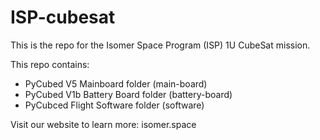 # ISP-cubesat
This is the repo for the Isomer Space Program (ISP) 1U CubeSat mission.

This repo contains:
- PyCubed V5 Mainboard folder (main-board)
- PyCubed V1b Battery Board folder (battery-board)
- PyCubced Flight Software folder (software)

Visit our website to learn more: isomer.space
